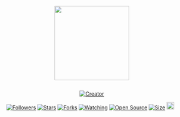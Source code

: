 <p align="center">
<img src="https://i.pinimg.com/736x/25/bc/e1/25bce1d90c9778c2502d20359ab36338.jpg" width="200" height="200"/>
</p>
<p align="center">
  <a href="#"><img src="http://readme-typing-svg.herokuapp.com?color=d1fa02&center=true&vCenter=true&multiline=false&lines=Project+Ujian+Blok+2+" alt="">
</p>
<p align="center">
<a href="#"><img title="Creator" src="https://img.shields.io/badge/Creator-DylanXDs-red.svg?style=for-the-badge&logo=github"></a>
</p>
<p align="center">
<a href="https://github.com/DylanXDs?tab=followers"><img title="Followers" src="https://img.shields.io/github/followers/DylanXDs?color=green&style=flat-square"></a>
<a href="https://github.com/DylanXDs/tugas/stargazers/"><img title="Stars" src="https://img.shields.io/github/stars/DylanXDs/tugas?color=white&style=flat-square"></a>
<a href="https://github.com/DylanXDs/tugas/network/members"><img title="Forks" src="https://img.shields.io/github/forks/DylanXDs/tugas?color=yellow&style=flat-square"></a>
<a href="https://github.com/DylanXDs/tugas/watchers"><img title="Watching" src="https://img.shields.io/github/watchers/DylanXDs/tugas?label=Watchers&color=red&style=flat-square"></a>
<a href="https://github.com/DylanXDs/tugas"><img title="Open Source" src="https://badges.frapsoft.com/os/v2/open-source.svg?v=103"></a>
<a href="https://github.com/DylanXDs/tugas/"><img title="Size" src="https://img.shields.io/github/repo-size/DylanXDs/tugas?style=flat-square&color=darkred"></a>
<a href="https://github.com/DylanXDs/tugas/graphs/commit-activity"><img height="20" src="https://img.shields.io/badge/Maintained-No-red.svg"></a>&nbsp;&nbsp;
</p>
